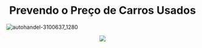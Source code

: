 # <h1 align="center"> Prevendo o Preço de Carros Usados </h1>
![autohandel-3100637_1280](https://github.com/ingoreichertjr/car_predictions/assets/80931224/4551ecd2-02be-401a-9d28-360f67f51027)

<p align="center">
<img loading="finish" src="http://img.shields.io/static/v1?label=STATUS&message=EM%20DESENVOLVIMENTO&color=GREEN&style=for-the-badge"/>
</p>


